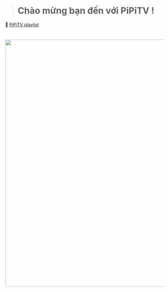 >  
> # Chào mừng bạn đến với PiPiTV !
🔵 [PiPiTV playlist](https://pipitv.top)
 # <img src="[https://pipitv.top/logo/PPTV.png](https://mir-s3-cdn-cf.behance.net/project_modules/1400/4d845686128681.5d909dad4ddd3.jpg)https://mir-s3-cdn-cf.behance.net/project_modules/1400/4d845686128681.5d909dad4ddd3.jpg" style=" width:1400px ; height:788px "  >
